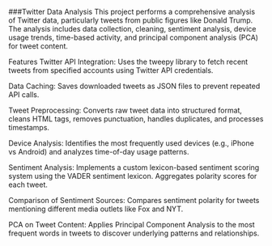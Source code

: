###Twitter Data Analysis
This project performs a comprehensive analysis of Twitter data, particularly tweets from public figures like Donald Trump. The analysis includes data collection, cleaning, sentiment analysis, device usage trends, time-based activity, and principal component analysis (PCA) for tweet content.

Features
Twitter API Integration:
Uses the tweepy library to fetch recent tweets from specified accounts using Twitter API credentials.

Data Caching:
Saves downloaded tweets as JSON files to prevent repeated API calls.

Tweet Preprocessing:
Converts raw tweet data into structured format, cleans HTML tags, removes punctuation, handles duplicates, and processes timestamps.

Device Analysis:
Identifies the most frequently used devices (e.g., iPhone vs Android) and analyzes time-of-day usage patterns.

Sentiment Analysis:
Implements a custom lexicon-based sentiment scoring system using the VADER sentiment lexicon. Aggregates polarity scores for each tweet.

Comparison of Sentiment Sources:
Compares sentiment polarity for tweets mentioning different media outlets like Fox and NYT.

PCA on Tweet Content:
Applies Principal Component Analysis to the most frequent words in tweets to discover underlying patterns and relationships.
